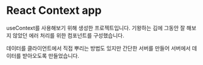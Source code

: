 # React Context app

useContext를 사용해보기 위해 생성한 프로젝트입니다.
기왕하는 김에 그동안 잘 해보지 않았던 에러 처리를 위한 컴포넌트를 구성했습니다.

데이터를 클라이언트에서 직접 뿌리는 방법도 있지만 간단한 서버를 만들어 서버에서 데이터를 받아오도록 만들었습니다.
